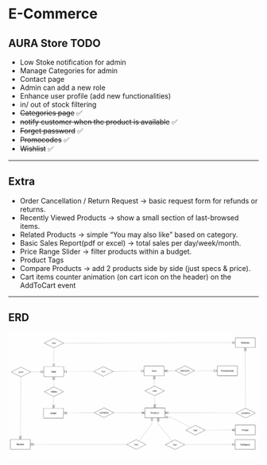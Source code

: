 # E-Commerce

## AURA Store TODO
- Low Stoke notification for admin
- Manage Categories for admin
- Contact page
- Admin can add a new role
- Enhance user profile (add new functionalities)
- in/ out of stock filtering 
- ~~Categories page~~ ✅
- ~~notify customer when the product is available~~ ✅
- ~~Forget password~~ ✅
- ~~Promocodes~~ ✅
- ~~Wishlist~~ ✅
---
## Extra
- Order Cancellation / Return Request → basic request form for refunds or returns.
- Recently Viewed Products → show a small section of last-browsed items.
- Related Products → simple “You may also like” based on category.
- Basic Sales Report(pdf or excel) → total sales per day/week/month.
- Price Range Slider → filter products within a budget.
- Product Tags
- Compare Products → add 2 products side by side (just specs & price).
- Cart items counter animation (on cart icon on the header) on the AddToCart event
---
##  ERD
![ERD](erd.png)
